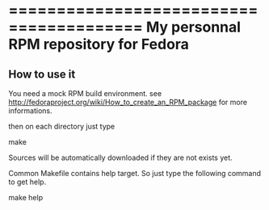 ========================================
 My personnal RPM repository for Fedora
========================================

How to use it
-------------

You need a mock RPM build environment. see http://fedoraproject.org/wiki/How_to_create_an_RPM_package for more informations.

then on each directory just type

 make

Sources will be automatically downloaded if they are not exists yet.

Common Makefile contains help target. So just type the following command to get help.

 make help
